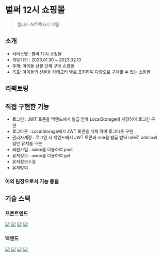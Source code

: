 # 벌써 12시 쇼핑몰
> 엘리스 AI트랙 6기 12팀

## 소개
- 서비스명 : 벌써 12시 쇼핑몰
- 개발기간 : 2023.01.30 ~ 2023.02.10
- 주제: 아이들 선물 단체 구매 쇼핑몰
- 목표: 아이들의 선물을 카테고리 별로 조회하여 다량으로 구매할 수 있는 쇼핑몰

## 리팩토링

## 직접 구현한 기능

- 로그인 : JWT 토큰을 백엔드에서 발급 받아 LocalStorage에 저장하여 로그인 구현
- 로그아웃 : LocalStorage에서 JWT 토큰을 삭제 하여 로그아웃 구현
- 관리자계정 : 로그인 시 백엔드에서 JWT 토큰과 role을 발급 받아 role로 admin과 일반 유저를 구분
- 회원가입 : axios를 이용하여 post
- 유저정보 : axios를 이용하여 get
- 유저정보수정
- 유저탈퇴

### 이외 팀장으로서 기능 총괄

## 기술 스택

### 프론트엔드
<div> 
  <img src="https://img.shields.io/badge/html5-E34F26?style=for-the-badge&logo=html5&logoColor=white"> 
  <img src="https://img.shields.io/badge/css-1572B6?style=for-the-badge&logo=css3&logoColor=white"> 
  <img src="https://img.shields.io/badge/javascript-F7DF1E?style=for-the-badge&logo=javascript&logoColor=black"> 
  <img src="https://img.shields.io/badge/react-61DAFB?style=for-the-badge&logo=react&logoColor=black"> 
</div>

### 백엔드
<div> 
  <img src="https://img.shields.io/badge/javascript-F7DF1E?style=for-the-badge&logo=javascript&logoColor=black">
  <img src="https://img.shields.io/badge/node.js-339933?style=for-the-badge&logo=Node.js&logoColor=white">
  <img src="https://img.shields.io/badge/express-000000?style=for-the-badge&logo=express&logoColor=white">
  <img src="https://img.shields.io/badge/mongoDB-47A248?style=for-the-badge&logo=MongoDB&logoColor=white">
</div>
